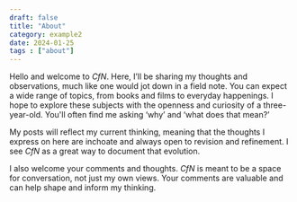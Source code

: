 ```yaml
---
draft: false
title: "About"
category: example2
date: 2024-01-25
tags : ["about"]
---
```



  
Hello and welcome to <em>CfN</em>. Here, I’ll be sharing my thoughts and observations, much like one would jot down in a field note. You can expect a wide range of topics, from books and films to everyday happenings. I hope to explore these subjects with the openness and curiosity of a three-year-old. You'll often find me asking ‘why’ and ‘what does that mean?’  
  
My posts will reflect my current thinking, meaning that the thoughts I express on here are inchoate and always open to revision and refinement. I see <em>CfN</em> as a great way to document that evolution.  
  
I also welcome your comments and thoughts. <em>CfN</em> is meant to be a space for conversation, not just my own views. Your comments are valuable and can help shape and inform my thinking.
